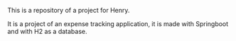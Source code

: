 This is a repository of a project for Henry.

It is a project of an expense tracking application, it is made with Springboot and with H2 as a database.
